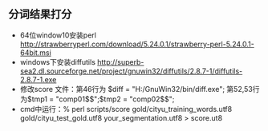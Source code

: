 分词结果打分
----------------------------------------
* 64位window10安装perl  http://strawberryperl.com/download/5.24.0.1/strawberry-perl-5.24.0.1-64bit.msi
* windows下安装diffutils http://superb-sea2.dl.sourceforge.net/project/gnuwin32/diffutils/2.8.7-1/diffutils-2.8.7-1.exe
* 修改score 文件：第46行为 $diff = "H:/GnuWin32/bin/diff.exe"; 第52,53行为$tmp1 = "comp01$$";$tmp2 = "comp02$$";
* cmd中运行：% perl scripts/score gold/cityu_training_words.utf8 gold/cityu_test_gold.utf8 your_segmentation.utf8 > score.ut8